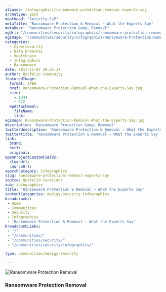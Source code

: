 ```yaml
---
aliases: /infographics/ransomware-protection-removal-experts-say
archetype: post
mastHead: "Security CoP"
metaTitle: "Ransomware Protection & Removal – What the Experts Say"
metaDesc: "Ransomware Protection &amp; Removal" 
ogUrl: "/communities/security/infographics/ransomware-protection-removal-experts-say"
ogImage: "/communities/security/infographics/Ransomware-Protection-Removal-What-the-Experts-Say.jpg"
categories:
  - Cybersecurity
  - Data Breaches
  - Healthcare
  - Infographics
  - Ransomware
date: 2017-11-07 10:36:17
author: Opsfolio Community
featuredImage:
  format: JPEG
  href: Ransomware-Protection-Removal-What-the-Experts-Say.jpg
  size:
    - 1344
    - 672
  wpAttachment:
    fileName:
    link:
ogimage: Ransomware-Protection-Removal-What-the-Experts-Say.jpg
description: 'Ransomware Protection &amp; Removal'
twitterdescription: 'Ransomware Protection & Removal – What the Experts Say'
twittertitle: 'Ransomware Protection & Removal – What the Experts Say'
link:
  brand:
  herf:
  original:
openProjectCustomFields:
  cleanUrl:
  sourceUrl:
searchCategory: Infographics
slug: ransomware-protection-removal-experts-say
source: Opsfolio-curations
sub: infographics
title: 'Ransomware Protection & Removal – What the Experts Say'
contentCategories: medigy-security-infographics
breadcrumbs:
 - Home
 - Communities
 - Security
 - Infographics
 - 'Ransomware Protection & Removal – What the Experts Say'
breadcrumbLinks:
 - "/"
 - "/communities/"
 - "/communities/security/"
 - "/communities/security/infographics/"

type: communities/medigy-security

---
```


![Ransomware Protection Removal](/communities/security/infographics/Ransomware-Protection-Removal-What-the-Experts-Say.jpg)

### Ransomware Protection Removal

